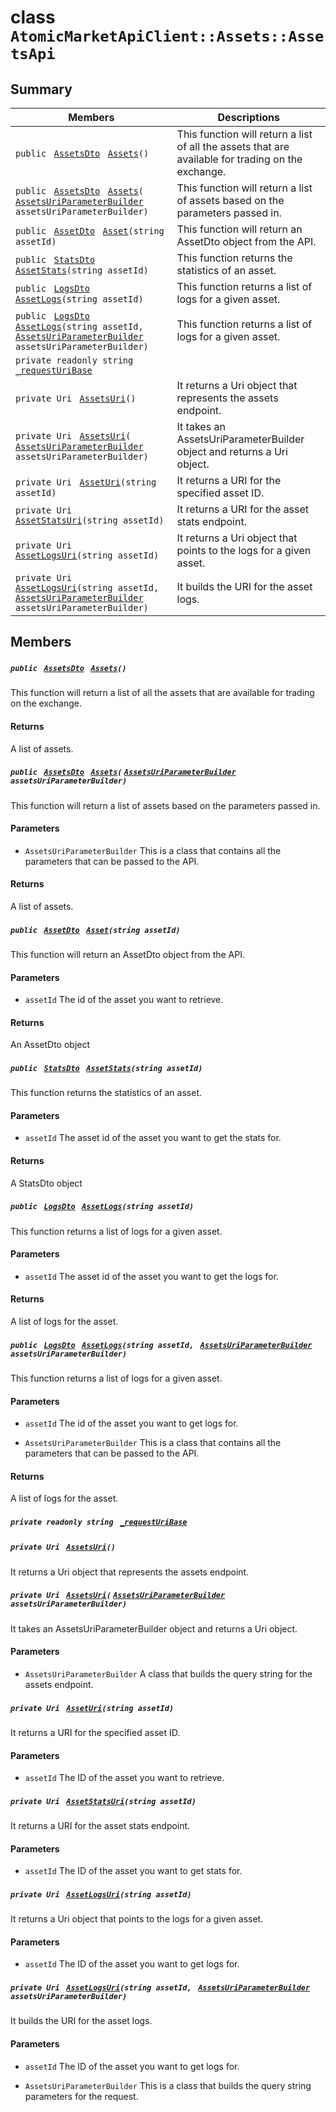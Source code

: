 # class `AtomicMarketApiClient::Assets::AssetsApi` 

## Summary

 Members                                | Descriptions                                
----------------------------------------|---------------------------------------------
`public ` [`AssetsDto`](.github/workflows/documentation/md/AtomicMarketApiClient--Assets--AssetsDto.md#class_atomic_market_api_client_1_1_assets_1_1_assets_dto)` ` [`Assets`](#class_atomic_market_api_client_1_1_assets_1_1_assets_api_1acdb8d694084b095eb723eeaeb4c23adc)`()` | This function will return a list of all the assets that are available for trading on the exchange.
`public ` [`AssetsDto`](.github/workflows/documentation/md/AtomicMarketApiClient--Assets--AssetsDto.md#class_atomic_market_api_client_1_1_assets_1_1_assets_dto)` ` [`Assets`](#class_atomic_market_api_client_1_1_assets_1_1_assets_api_1adc55e98828b607f5b6163cf6f571a2e0)`(` [`AssetsUriParameterBuilder`](.github/workflows/documentation/md/AtomicMarketApiClient--Assets--AssetsUriParameterBuilder.md#class_atomic_market_api_client_1_1_assets_1_1_assets_uri_parameter_builder)` assetsUriParameterBuilder)` | This function will return a list of assets based on the parameters passed in.
`public ` [`AssetDto`](.github/workflows/documentation/md/AtomicMarketApiClient--Assets--AssetDto.md#class_atomic_market_api_client_1_1_assets_1_1_asset_dto)` ` [`Asset`](#class_atomic_market_api_client_1_1_assets_1_1_assets_api_1a8e72956dc29bff81c4855bf7c82c1959)`(string assetId)` | This function will return an AssetDto object from the API.
`public ` [`StatsDto`](.github/workflows/documentation/md/AtomicMarketApiClient--StatsDto.md#class_atomic_market_api_client_1_1_stats_dto)` ` [`AssetStats`](#class_atomic_market_api_client_1_1_assets_1_1_assets_api_1a77880d824d173d2d7d5a205eee08a90e)`(string assetId)` | This function returns the statistics of an asset.
`public ` [`LogsDto`](.github/workflows/documentation/md/AtomicMarketApiClient--LogsDto.md#class_atomic_market_api_client_1_1_logs_dto)` ` [`AssetLogs`](#class_atomic_market_api_client_1_1_assets_1_1_assets_api_1a7185cc74320faa73cbd1bdb5244002c5)`(string assetId)` | This function returns a list of logs for a given asset.
`public ` [`LogsDto`](.github/workflows/documentation/md/AtomicMarketApiClient--LogsDto.md#class_atomic_market_api_client_1_1_logs_dto)` ` [`AssetLogs`](#class_atomic_market_api_client_1_1_assets_1_1_assets_api_1a4fe06e212c3432f70ecdb650d47a4a1d)`(string assetId, ` [`AssetsUriParameterBuilder`](.github/workflows/documentation/md/AtomicMarketApiClient--Assets--AssetsUriParameterBuilder.md#class_atomic_market_api_client_1_1_assets_1_1_assets_uri_parameter_builder)` assetsUriParameterBuilder)` | This function returns a list of logs for a given asset.
`private readonly string ` [`_requestUriBase`](#class_atomic_market_api_client_1_1_assets_1_1_assets_api_1a1854c4909a1013a684af16fb52e8a387) | 
`private Uri ` [`AssetsUri`](#class_atomic_market_api_client_1_1_assets_1_1_assets_api_1ae492984f10f05c5b2c55dff3eeac11c1)`()` | It returns a Uri object that represents the assets endpoint.
`private Uri ` [`AssetsUri`](#class_atomic_market_api_client_1_1_assets_1_1_assets_api_1af05b4c0efc0e0c3c29cfe110a2db404f)`(` [`AssetsUriParameterBuilder`](.github/workflows/documentation/md/AtomicMarketApiClient--Assets--AssetsUriParameterBuilder.md#class_atomic_market_api_client_1_1_assets_1_1_assets_uri_parameter_builder)` assetsUriParameterBuilder)` | It takes an AssetsUriParameterBuilder object and returns a Uri object.
`private Uri ` [`AssetUri`](#class_atomic_market_api_client_1_1_assets_1_1_assets_api_1aad28b71538e9bb09f0d021d107cb77ad)`(string assetId)` | It returns a URI for the specified asset ID.
`private Uri ` [`AssetStatsUri`](#class_atomic_market_api_client_1_1_assets_1_1_assets_api_1a42f959437e709f64ce97e7a7c8c02466)`(string assetId)` | It returns a URI for the asset stats endpoint.
`private Uri ` [`AssetLogsUri`](#class_atomic_market_api_client_1_1_assets_1_1_assets_api_1ac8295373df37326f5ccd5a9511ed9e2e)`(string assetId)` | It returns a Uri object that points to the logs for a given asset.
`private Uri ` [`AssetLogsUri`](#class_atomic_market_api_client_1_1_assets_1_1_assets_api_1ac05cfb4a5ff1c123d460a6999935c0cc)`(string assetId, ` [`AssetsUriParameterBuilder`](.github/workflows/documentation/md/AtomicMarketApiClient--Assets--AssetsUriParameterBuilder.md#class_atomic_market_api_client_1_1_assets_1_1_assets_uri_parameter_builder)` assetsUriParameterBuilder)` | It builds the URI for the asset logs.

## Members

##### `public ` [`AssetsDto`](.github/workflows/documentation/md/AtomicMarketApiClient--Assets--AssetsDto.md#class_atomic_market_api_client_1_1_assets_1_1_assets_dto)` ` [`Assets`](#class_atomic_market_api_client_1_1_assets_1_1_assets_api_1acdb8d694084b095eb723eeaeb4c23adc)`()` 

This function will return a list of all the assets that are available for trading on the exchange.

#### Returns
A list of assets.

##### `public ` [`AssetsDto`](.github/workflows/documentation/md/AtomicMarketApiClient--Assets--AssetsDto.md#class_atomic_market_api_client_1_1_assets_1_1_assets_dto)` ` [`Assets`](#class_atomic_market_api_client_1_1_assets_1_1_assets_api_1adc55e98828b607f5b6163cf6f571a2e0)`(` [`AssetsUriParameterBuilder`](.github/workflows/documentation/md/AtomicMarketApiClient--Assets--AssetsUriParameterBuilder.md#class_atomic_market_api_client_1_1_assets_1_1_assets_uri_parameter_builder)` assetsUriParameterBuilder)` 

This function will return a list of assets based on the parameters passed in.

#### Parameters
* `AssetsUriParameterBuilder` This is a class that contains all the parameters that can be passed to the API.

#### Returns
A list of assets.

##### `public ` [`AssetDto`](.github/workflows/documentation/md/AtomicMarketApiClient--Assets--AssetDto.md#class_atomic_market_api_client_1_1_assets_1_1_asset_dto)` ` [`Asset`](#class_atomic_market_api_client_1_1_assets_1_1_assets_api_1a8e72956dc29bff81c4855bf7c82c1959)`(string assetId)` 

This function will return an AssetDto object from the API.

#### Parameters
* `assetId` The id of the asset you want to retrieve.

#### Returns
An AssetDto object

##### `public ` [`StatsDto`](.github/workflows/documentation/md/AtomicMarketApiClient--StatsDto.md#class_atomic_market_api_client_1_1_stats_dto)` ` [`AssetStats`](#class_atomic_market_api_client_1_1_assets_1_1_assets_api_1a77880d824d173d2d7d5a205eee08a90e)`(string assetId)` 

This function returns the statistics of an asset.

#### Parameters
* `assetId` The asset id of the asset you want to get the stats for.

#### Returns
A StatsDto object

##### `public ` [`LogsDto`](.github/workflows/documentation/md/AtomicMarketApiClient--LogsDto.md#class_atomic_market_api_client_1_1_logs_dto)` ` [`AssetLogs`](#class_atomic_market_api_client_1_1_assets_1_1_assets_api_1a7185cc74320faa73cbd1bdb5244002c5)`(string assetId)` 

This function returns a list of logs for a given asset.

#### Parameters
* `assetId` The asset id of the asset you want to get the logs for.

#### Returns
A list of logs for the asset.

##### `public ` [`LogsDto`](.github/workflows/documentation/md/AtomicMarketApiClient--LogsDto.md#class_atomic_market_api_client_1_1_logs_dto)` ` [`AssetLogs`](#class_atomic_market_api_client_1_1_assets_1_1_assets_api_1a4fe06e212c3432f70ecdb650d47a4a1d)`(string assetId, ` [`AssetsUriParameterBuilder`](.github/workflows/documentation/md/AtomicMarketApiClient--Assets--AssetsUriParameterBuilder.md#class_atomic_market_api_client_1_1_assets_1_1_assets_uri_parameter_builder)` assetsUriParameterBuilder)` 

This function returns a list of logs for a given asset.

#### Parameters
* `assetId` The id of the asset you want to get logs for.

* `AssetsUriParameterBuilder` This is a class that contains all the parameters that can be passed to the API.

#### Returns
A list of logs for the asset.

##### `private readonly string ` [`_requestUriBase`](#class_atomic_market_api_client_1_1_assets_1_1_assets_api_1a1854c4909a1013a684af16fb52e8a387) 

##### `private Uri ` [`AssetsUri`](#class_atomic_market_api_client_1_1_assets_1_1_assets_api_1ae492984f10f05c5b2c55dff3eeac11c1)`()` 

It returns a Uri object that represents the assets endpoint.

##### `private Uri ` [`AssetsUri`](#class_atomic_market_api_client_1_1_assets_1_1_assets_api_1af05b4c0efc0e0c3c29cfe110a2db404f)`(` [`AssetsUriParameterBuilder`](.github/workflows/documentation/md/AtomicMarketApiClient--Assets--AssetsUriParameterBuilder.md#class_atomic_market_api_client_1_1_assets_1_1_assets_uri_parameter_builder)` assetsUriParameterBuilder)` 

It takes an AssetsUriParameterBuilder object and returns a Uri object.

#### Parameters
* `AssetsUriParameterBuilder` A class that builds the query string for the assets endpoint.

##### `private Uri ` [`AssetUri`](#class_atomic_market_api_client_1_1_assets_1_1_assets_api_1aad28b71538e9bb09f0d021d107cb77ad)`(string assetId)` 

It returns a URI for the specified asset ID.

#### Parameters
* `assetId` The ID of the asset you want to retrieve.

##### `private Uri ` [`AssetStatsUri`](#class_atomic_market_api_client_1_1_assets_1_1_assets_api_1a42f959437e709f64ce97e7a7c8c02466)`(string assetId)` 

It returns a URI for the asset stats endpoint.

#### Parameters
* `assetId` The ID of the asset you want to get stats for.

##### `private Uri ` [`AssetLogsUri`](#class_atomic_market_api_client_1_1_assets_1_1_assets_api_1ac8295373df37326f5ccd5a9511ed9e2e)`(string assetId)` 

It returns a Uri object that points to the logs for a given asset.

#### Parameters
* `assetId` The ID of the asset you want to get logs for.

##### `private Uri ` [`AssetLogsUri`](#class_atomic_market_api_client_1_1_assets_1_1_assets_api_1ac05cfb4a5ff1c123d460a6999935c0cc)`(string assetId, ` [`AssetsUriParameterBuilder`](.github/workflows/documentation/md/AtomicMarketApiClient--Assets--AssetsUriParameterBuilder.md#class_atomic_market_api_client_1_1_assets_1_1_assets_uri_parameter_builder)` assetsUriParameterBuilder)` 

It builds the URI for the asset logs.

#### Parameters
* `assetId` The ID of the asset you want to get logs for.

* `AssetsUriParameterBuilder` This is a class that builds the query string parameters for the request.

